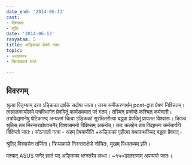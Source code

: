 ```yaml
---
date_end: '2014-06-13'
cast:
- विश्वासः
- श्रुतिः
date: '2014-06-13'
rasyataa: 5
title: अङ्किका-प्रेषणे नाशः
topic:
- असहकारः
- क्रियाकाले चर्चा

---
```


## विवरणम्
श्रुत्या पितृभ्याम् दत्ता ऽङ्किका दर्शके सदोषा जाता। तस्य समीकरणार्थम् post-द्वारा प्रेषणं निश्चितम्। त्वन्नालकार्यालये पत्रविभागेन प्रेषयितुं कार्यसमयात् परं गतम्। तस्मिन् प्रकोष्ठे कश्चित् कर्मचारी। तत्रविद्यमानेषु पेटिकास्व् अन्यतमं चित्वा ऽङ्किकां सुरक्षितरीत्या बद्ध्वा प्रेषयितुं प्रायतत विश्वासः। किञ्च श्रुतिस् तत्र निरन्तराक्षेपवचनैर् विश्वासमनो विक्षिप्तम् अकरोत्। ततः कलहेन तत्र विद्यामनः कर्मचार्यपि विक्षिप्तो जातः। सोऽन्ततो गत्वा - अहम् प्रेषयाणीति +अङ्किकां गृहीत्वा यथाकथञ्चिद् बद्ध्वा प्रैषयत्।

श्रुतिर् विश्वासेन तर्जिता। क्रियाकाले निरन्तराक्षेपो नोचितः, मुखम् पिधातव्यम् इति।

पश्चाद् ASUS जनैर् ज्ञातं यद् अङ्किका भग्नतरैव लब्धा। ~१५०डालराणाम् अपव्ययो जातः।

